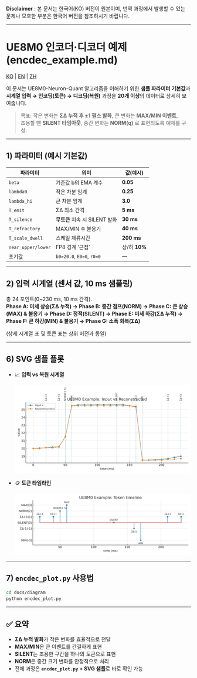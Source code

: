 **Disclaimer** : 본 문서는 한국어(KO) 버전이 원본이며, 번역 과정에서 발생할 수 있는 문제나 모호한 부분은 한국어 버전을 참조하시기 바랍니다.

---


# UE8M0 인코더·디코더 예제 (encdec_example.md)

[KO](encdec_example.md) | [EN](encdec_example_en.md) | [ZH](encdec_example_zh.md)


이 문서는 UE8M0-Neuron-Quant 알고리즘을 이해하기 위한 **샘플 파라미터 기본값**과  
**시계열 입력 → 인코딩(토큰) → 디코딩(복원)** 과정을 **20개 이상**의 데이터로 상세히 보여줍니다.

> 목표: 작은 변화는 **ΣΔ 누적 후 ±1 펄스 발화**, 큰 변화는 **MAX/MIN 이벤트**,  
> 조용할 땐 **SILENT 타임아웃**, 중간 변화는 **NORM(q)** 로 표현되도록 예제를 구성.

---

## 1) 파라미터 (예시 기본값)

| 파라미터 | 의미 | 값(예시) |
|---|---|---|
| `beta` | 기준값 b의 EMA 계수 | **0.05** |
| `lambda0` | 작은 차분 임계 | **0.25** |
| `lambda_hi` | 큰 차분 임계 | **3.0** |
| `T_emit` | ΣΔ 최소 간격 | **5 ms** |
| `T_silence` | **무토큰** 지속 시 SILENT 발화 | **30 ms** |
| `T_refractory` | MAX/MIN 후 불응기 | **40 ms** |
| `T_scale_dwell` | 스케일 체류시간 | **200 ms** |
| `near_upper/lower` | FP8 경계 ‘근접’ | 상/하 **10%** |
| 초기값 | `b0=20.0`, `E0=0`, `r0=0` | — |

---

## 2) 입력 시계열 (센서 값, 10 ms 샘플링)

총 24 포인트(0~230 ms, 10 ms 간격).  
**Phase A: 미세 상승(ΣΔ 누적) → Phase B: 중간 점프(NORM) → Phase C: 큰 상승(MAX) & 불응기 → Phase D: 정적(SILENT) → Phase E: 미세 하강(ΣΔ 누적) → Phase F: 큰 하강(MIN) & 불응기 → Phase G: 소폭 회복(ΣΔ)**

(상세 시계열 표 및 토큰 표는 상위 버전과 동일)

---

## 6) SVG 샘플 플롯

- 📈 **입력 vs 복원 시계열** 

  ![입력 vs 복원 시계열](diagrams/encdec_timeseries.svg)  

- 🪙  **토큰 타임라인** 

  ![토큰 타임라인](diagrams/encdec_tokens.svg)

---

## 7) `encdec_plot.py` 사용법

```bash
cd docs/diagram
python encdec_plot.py
```

---

## ✅ 요약

- **ΣΔ 누적 발화**가 작은 변화를 효율적으로 전달  
- **MAX/MIN**은 큰 이벤트를 간결하게 표현  
- **SILENT**는 조용한 구간을 하나의 토큰으로 표현  
- **NORM**은 중간 크기 변화를 안정적으로 처리  
- 전체 과정은 **`encdec_plot.py` + SVG 샘플**로 바로 확인 가능

